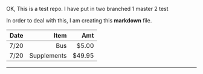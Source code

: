 OK, This is a test repo. I have put in two branched
1 master
2 test

In order to deal with this, I am creating this **markdown** file.

|Date	|Item	|Amt	|
|------:|------:|------:|
|7/20|Bus|$5.00|
|7/20|Supplements|$49.95|

---
